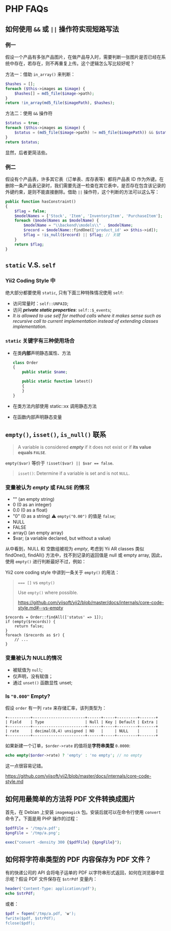 # PHP FAQs

## 如何使用 `&&` 或 `||` 操作符实现短路写法


### 例一

假设一个产品有多张产品图片，在做产品导入时，需要判断一张图片是否已经在系统中存在，若存在，则不再重复上传。这个逻辑怎么写比较好呢？

方法一：借助 `in_array()` 来判断：

```php
$hashes = [];
foreach ($this->images as $image) {
    $hashes[] = md5_file($image->path);
}
return !in_array(md5_file($imagePath), $hashes);
```

方法二：使用 `&&` 操作符

```php
$status = true;
foreach ($this->images as $image) {
    $status = (md5_file($image->path) != md5_file($imagePath)) && $status;
}
return $status;
```

显然，后者更简洁些。

### 例二

假设有个产品表，许多其它表（订单表、库存表等）都将产品表 ID 作为外键。在删除一条产品表记录时，我们需要先逐一检查在其它表中，是否存在包含该记录的外键约束，是则不能直接删除。借助 `||` 操作符，这个判断的方法可以这么写：

```php
public function hasConstraint()
{
    $flag = false;
    $modelNames = ['Stock', 'Item', 'InventoryItem', 'PurchaseItem'];
    foreach ($modelNames as $modelName) {
        $modelName = "\\backend\\models\\" . $modelName;
        $record = $modelName::findOne(['product_id' => $this->id]);
        $flag = !is_null($record) || $flag; // 关键
    }
    return $flag;
}
```

`static` V.S. `self`
-------------------------------

### Yii2 Coding Style 中

绝大部分都要使用 `static`, 只有下面三种特殊情况使用 `self`:

- 访问常量时：`self::UNPAID`;
- 访问 _**private static properties**_: `self::$_events`;
- _It is allowed to use self for method calls where it makes sense such as recursive call to current implementation instead of extending classes implementation._

### `static` 关键字有三种使用场合

- 在类**内部**声明静态属性、方法
  
  ```php
  class Order
  {
      public static $name;
  
      public static function latest()
      {
      }
  }
  ```

- 在类方法内部使用 static::xx 调用静态方法
- 在函数内部声明静态变量

`empty()`, `isset()`, `is_null()` 联系
-------------------------------

> A variable is considered ***empty*** if it does not exist or if **its value equals `FALSE`**.

`empty($var)` 等价于 `!isset($var) || $var == false`.


> `isset()`: Determine if a variable is set and is not `NULL`.

### 变量被认为 *empty*  或 FALSE 的情况

- "" (an empty string)
- 0 (0 as an integer)
- 0.0 (0 as a float)
- "0" (0 as a string) :warning: `empty("0.00")` 的值是 `false`; 
- NULL
- FALSE
- array() (an empty array)
- $var; (a variable declared, but without a value)

从中看到，NULL 和 空数组被视为 *empty*, 考虑到 Yii AR classes 类似 findOne(), findAll() 方法中，找不到记录的返回值是 null 或 empty array, 因此，使用 `empty()` 进行判断最好不过，例如：

Yii2 core coding style 中讲到一条关于 `empty()` 的用法：


> `=== []` vs `empty()`
> 
> Use `empty()` where possible.
> 
> https://github.com/yiisoft/yii2/blob/master/docs/internals/core-code-style.md#--vs-empty

```
$records = Order::findAll(['status' => 1]);
if (empty($records)) {
	return false;
}
foreach ($records as $r) {
	// ...
}
```

### 变量被认为 NULL的情况

- 被赋值为 `null`;
- 仅声明，没有赋值；
- 通过 `unset()` 函数显性 unset;

### Is `"0.000"` Empty?

假设 `order` 有一列 `rate` 来存储汇率，该列类型为：

```
+----------+-----------------------+------+-----+---------+-------+
| Field    | Type                  | Null | Key | Default | Extra |
+----------+-----------------------+------+-----+---------+-------+
| rate     | decimal(8,4) unsigned | NO   |     | NULL    |       |
+----------+-----------------------+------+-----+---------+-------+
```

如果新建一个订单，`$order->rate` 的值将是**字符串类型** `0.0000`: 

```php
echo empty($order->rate) ? 'empty' : 'no empty'; // no empty
```

这一点很容易记错。

https://github.com/yiisoft/yii2/blob/master/docs/internals/core-code-style.md


如何用最简单的方法将 PDF 文件转换成图片
--------------------------------------

首先，在 Debian 上安装 `imagemagick` 包。安装后就可以在命令行使用 `convert` 命令了。下面是用 PHP 操作的过程：

```php
$pdfFile = '/tmp/a.pdf';
$pngFile = '/tmp/a.png';

exec("convert -density 300 {$pdfFile} {$pngFile}");
```

## 如何将字符串类型的 PDF 内容保存为 PDF 文件？

有的快递公司的 API 会将电子运单的 PDF 以字符串形式返回，如何在浏览器中显示呢？假设 PDF 文件保存在 `$strPdf` 变量内：

```php
header('Content-Type: application/pdf');
echo $strPdf;
```

或者：

```php
$pdf = fopen('/tmp/a.pdf, 'w');
fwrite($pdf, $strPdf);
fclose($pdf);
```
